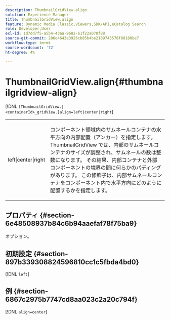 ```yaml
---
description: ThumbnailGridView.align
solution: Experience Manager
title: ThumbnailGridView.align
feature: Dynamic Media Classic,Viewers,SDK/API,eCatalog Search
role: Developer,User
exl-id: 1d7dd7f5-a5b4-43aa-9682-61f22a078f88
source-git-commit: 206e4643e3926cb85b4be2189743578f88180be7
workflow-type: tm+mt
source-wordcount: '72'
ht-degree: 4%

---
```


# ThumbnailGridView.align{#thumbnailgridview-align}

[!DNL `[ThumbnailGridView.|<containerId>_gridView.]align=left|center|right`]

<table id="table_95890560230C48BBB03A8082F56382CA"> 
 <tbody> 
  <tr> 
   <td> <p> <span class="codeph"> left|center|right</span> </p> </td> 
   <td> <p> コンポーネント領域内のサムネールコンテナの水平方向の内部配置（アンカー）を指定します。 ThumbnailGridView では、内部のサムネールコンテナのサイズが調整され、サムネールの数は整数になります。 その結果、内部コンテナと外部コンポーネントの境界の間に何らかのパディングがあります。 この修飾子は、内部サムネールコンテナをコンポーネント内で水平方向にどのように配置するかを指定します。 </p> </td> 
  </tr> 
 </tbody> 
</table>

## プロパティ {#section-6e48508937b84c6b94aaefaf78f75ba9}

オプション。

## 初期設定 {#section-897b339308824596810cc1c5fbda4bd0}

[!DNL `left`]

## 例 {#section-6867c2975b7747cd8aa023c2a20c794f}

[!DNL `align=center`]
